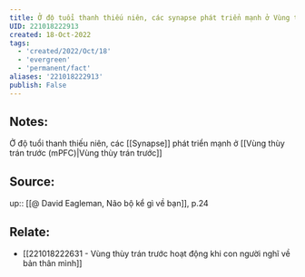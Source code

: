 ```yaml
---
title: Ở độ tuổi thanh thiếu niên, các synapse phát triển mạnh ở Vùng thùy trán trước
UID: 221018222913
created: 18-Oct-2022
tags:
  - 'created/2022/Oct/18'
  - 'evergreen'
  - 'permanent/fact'
aliases: '221018222913'
publish: False
---
```

## Notes:
Ở độ tuổi thanh thiếu niên, các [[Synapse]] phát triển mạnh ở [[Vùng thùy trán trước (mPFC)|Vùng thùy trán trước]]

## Source:
up:: [[@ David Eagleman, Não bộ kể gì về bạn]], p.24

## Relate:
- [[221018222631 - Vùng thùy trán trước hoạt động khi con người nghĩ về bản thân mình]]
